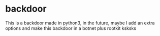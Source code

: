 # backdoor
This is a backdoor made in python3, in the future, maybe I add an extra options and make this backdoor in a botnet plus rootkit ksksks
